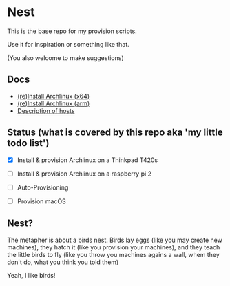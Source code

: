 # Nest

This is the base repo for my provision scripts.

Use it for inspiration or something like that.

(You also welcome to make suggestions)

## Docs
- [(re)Install Archlinux (x64)](docs/install_archlinux_x64.md)
- [(re)Install Archlinux (arm)](docs/install_archlinux_arm.md)
- [Description of hosts](docs/hosts.md)


## Status (what is covered by this repo aka 'my little todo list')

- [x] Install & provision Archlinux on a Thinkpad T420s
- [ ] Install & provision Archlinux on a raspberry pi 2
- [ ] Auto-Provisioning
- [ ] Provision macOS


## Nest?

The metapher is about a birds nest. Birds lay eggs (like you may create new machines), they hatch it (like you provision your machines), and they teach the little birds to fly (like you throw you machines agains a wall, whem they don't do, what you think you told them)

Yeah, I like birds!
